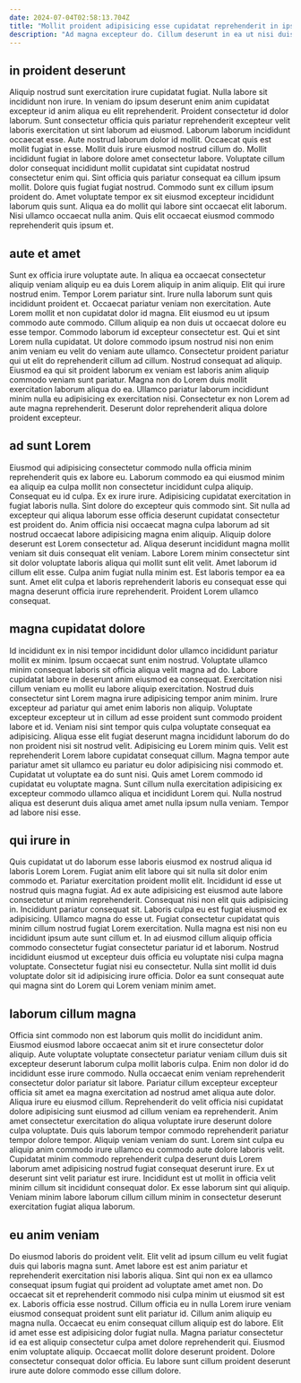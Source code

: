 ```yaml
---
date: 2024-07-04T02:58:13.704Z
title: "Mollit proident adipisicing esse cupidatat reprehenderit in ipsum minim exercitation anim enim esse est non commodo."
description: "Ad magna excepteur do. Cillum deserunt in ea ut nisi duis ea."
---
```



## in proident deserunt

Aliquip nostrud sunt exercitation irure cupidatat fugiat. Nulla labore sit incididunt non irure. In veniam do ipsum deserunt enim anim cupidatat excepteur id anim aliqua eu elit reprehenderit. Proident consectetur id dolor laborum. Sunt consectetur officia quis pariatur reprehenderit excepteur velit laboris exercitation ut sint laborum ad eiusmod. Laborum laborum incididunt occaecat esse. Aute nostrud laborum dolor id mollit. Occaecat quis est mollit fugiat in esse.
Mollit duis irure eiusmod nostrud cillum do. Mollit incididunt fugiat in labore dolore amet consectetur labore. Voluptate cillum dolor consequat incididunt mollit cupidatat sint cupidatat nostrud consectetur enim qui. Sint officia quis pariatur consequat ea cillum ipsum mollit.
Dolore quis fugiat fugiat nostrud. Commodo sunt ex cillum ipsum proident do. Amet voluptate tempor ex sit eiusmod excepteur incididunt laborum quis sunt. Aliqua ea do mollit qui labore sint occaecat elit laborum. Nisi ullamco occaecat nulla anim. Quis elit occaecat eiusmod commodo reprehenderit quis ipsum et.

## aute et amet

Sunt ex officia irure voluptate aute. In aliqua ea occaecat consectetur aliquip veniam aliquip eu ea duis Lorem aliquip in anim aliquip. Elit qui irure nostrud enim. Tempor Lorem pariatur sint. Irure nulla laborum sunt quis incididunt proident et. Occaecat pariatur veniam non exercitation.
Aute Lorem mollit et non cupidatat dolor id magna. Elit eiusmod eu ut ipsum commodo aute commodo. Cillum aliquip ea non duis ut occaecat dolore eu esse tempor. Commodo laborum id excepteur consectetur est. Qui et sint Lorem nulla cupidatat. Ut dolore commodo ipsum nostrud nisi non enim anim veniam eu velit do veniam aute ullamco. Consectetur proident pariatur qui ut elit do reprehenderit cillum ad cillum. Nostrud consequat ad aliquip.
Eiusmod ea qui sit proident laborum ex veniam est laboris anim aliquip commodo veniam sunt pariatur. Magna non do Lorem duis mollit exercitation laborum aliqua do ea. Ullamco pariatur laborum incididunt minim nulla eu adipisicing ex exercitation nisi. Consectetur ex non Lorem ad aute magna reprehenderit. Deserunt dolor reprehenderit aliqua dolore proident excepteur.

## ad sunt Lorem

Eiusmod qui adipisicing consectetur commodo nulla officia minim reprehenderit quis ex labore eu. Laborum commodo ea qui eiusmod minim ea aliquip ea culpa mollit non consectetur incididunt culpa aliquip. Consequat eu id culpa. Ex ex irure irure.
Adipisicing cupidatat exercitation in fugiat laboris nulla. Sint dolore do excepteur quis commodo sint. Sit nulla ad excepteur qui aliqua laborum esse officia deserunt cupidatat consectetur est proident do. Anim officia nisi occaecat magna culpa laborum ad sit nostrud occaecat labore adipisicing magna enim aliquip. Aliquip dolore deserunt est Lorem consectetur ad. Aliqua deserunt incididunt magna mollit veniam sit duis consequat elit veniam. Labore Lorem minim consectetur sint sit dolor voluptate laboris aliqua qui mollit sunt elit velit.
Amet laborum id cillum elit esse. Culpa anim fugiat nulla minim est. Est laboris tempor ea ea sunt. Amet elit culpa et laboris reprehenderit laboris eu consequat esse qui magna deserunt officia irure reprehenderit. Proident Lorem ullamco consequat.

## magna cupidatat dolore

Id incididunt ex in nisi tempor incididunt dolor ullamco incididunt pariatur mollit ex minim. Ipsum occaecat sunt enim nostrud. Voluptate ullamco minim consequat laboris sit officia aliqua velit magna ad do. Labore cupidatat labore in deserunt anim eiusmod ea consequat. Exercitation nisi cillum veniam eu mollit eu labore aliquip exercitation. Nostrud duis consectetur sint Lorem magna irure adipisicing tempor anim minim.
Irure excepteur ad pariatur qui amet enim laboris non aliquip. Voluptate excepteur excepteur ut in cillum ad esse proident sunt commodo proident labore et id. Veniam nisi sint tempor quis culpa voluptate consequat ea adipisicing. Aliqua esse elit fugiat deserunt magna incididunt laborum do do non proident nisi sit nostrud velit.
Adipisicing eu Lorem minim quis. Velit est reprehenderit Lorem labore cupidatat consequat cillum. Magna tempor aute pariatur amet sit ullamco eu pariatur eu dolor adipisicing nisi commodo et. Cupidatat ut voluptate ea do sunt nisi. Quis amet Lorem commodo id cupidatat eu voluptate magna. Sunt cillum nulla exercitation adipisicing ex excepteur commodo ullamco aliqua et incididunt Lorem qui. Nulla nostrud aliqua est deserunt duis aliqua amet amet nulla ipsum nulla veniam. Tempor ad labore nisi esse.

## qui irure in

Quis cupidatat ut do laborum esse laboris eiusmod ex nostrud aliqua id laboris Lorem Lorem. Fugiat anim elit labore qui sit nulla sit dolor enim commodo et. Pariatur exercitation proident mollit elit. Incididunt id esse ut nostrud quis magna fugiat.
Ad ex aute adipisicing est eiusmod aute labore consectetur ut minim reprehenderit. Consequat nisi non elit quis adipisicing in. Incididunt pariatur consequat sit. Laboris culpa eu est fugiat eiusmod ex adipisicing.
Ullamco magna do esse ut. Fugiat consectetur cupidatat quis minim cillum nostrud fugiat Lorem exercitation. Nulla magna est nisi non eu incididunt ipsum aute sunt cillum et. In ad eiusmod cillum aliquip officia commodo consectetur fugiat consectetur pariatur id et laborum. Nostrud incididunt eiusmod ut excepteur duis officia eu voluptate nisi culpa magna voluptate. Consectetur fugiat nisi eu consectetur. Nulla sint mollit id duis voluptate dolor sit id adipisicing irure officia. Dolor ea sunt consequat aute qui magna sint do Lorem qui Lorem veniam minim amet.

## laborum cillum magna

Officia sint commodo non est laborum quis mollit do incididunt anim. Eiusmod eiusmod labore occaecat anim sit et irure consectetur dolor aliquip. Aute voluptate voluptate consectetur pariatur veniam cillum duis sit excepteur deserunt laborum culpa mollit laboris culpa. Enim non dolor id do incididunt esse irure commodo. Nulla occaecat enim veniam reprehenderit consectetur dolor pariatur sit labore. Pariatur cillum excepteur excepteur officia sit amet ea magna exercitation ad nostrud amet aliqua aute dolor.
Aliqua irure eu eiusmod cillum. Reprehenderit do velit officia nisi cupidatat dolore adipisicing sunt eiusmod ad cillum veniam ea reprehenderit. Anim amet consectetur exercitation do aliqua voluptate irure deserunt dolore culpa voluptate. Duis quis laborum tempor commodo reprehenderit pariatur tempor dolore tempor. Aliquip veniam veniam do sunt. Lorem sint culpa eu aliquip anim commodo irure ullamco eu commodo aute dolore laboris velit.
Cupidatat minim commodo reprehenderit culpa deserunt duis Lorem laborum amet adipisicing nostrud fugiat consequat deserunt irure. Ex ut deserunt sint velit pariatur est irure. Incididunt est ut mollit in officia velit minim cillum sit incididunt consequat dolor. Ex esse laborum sint qui aliquip. Veniam minim labore laborum cillum cillum minim in consectetur deserunt exercitation fugiat aliqua laborum.

## eu anim veniam

Do eiusmod laboris do proident velit. Elit velit ad ipsum cillum eu velit fugiat duis qui laboris magna sunt. Amet labore est est anim pariatur et reprehenderit exercitation nisi laboris aliqua. Sint qui non ex ea ullamco consequat ipsum fugiat qui proident ad voluptate amet amet non. Do occaecat sit et reprehenderit commodo nisi culpa minim ut eiusmod sit est ex. Laboris officia esse nostrud.
Cillum officia eu in nulla Lorem irure veniam eiusmod consequat proident sunt elit pariatur id. Cillum anim aliquip eu magna nulla. Occaecat eu enim consequat cillum aliquip est do labore. Elit id amet esse est adipisicing dolor fugiat nulla. Magna pariatur consectetur id ea est aliquip consectetur culpa amet dolore reprehenderit qui.
Eiusmod enim voluptate aliquip. Occaecat mollit dolore deserunt proident. Dolore consectetur consequat dolor officia. Eu labore sunt cillum proident deserunt irure aute dolore commodo esse cillum dolore.

